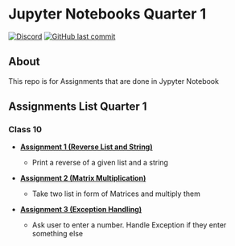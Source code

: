 
# Jupyter Notebooks Quarter 1

[![Discord](https://img.shields.io/discord/987926559480512542?label=discord)](https://discord.gg/R2g75R52GX)
[![GitHub last commit](https://img.shields.io/github/last-commit/archangel4031/JupyterNotebooks?color=%23f54242)](https://github.com/archangel4031/JupyterNotebooks)

## About

This repo is for Assignments that are done in Jypyter Notebook

## Assignments List Quarter 1

### Class 10

-  **[Assignment 1 (Reverse List and String)](https://github.com/archangel4031/JupyterNotebooks/blob/master/Class10/Class10_Assignment1.ipynb)**
	- Print a reverse of a given list and a string

-  **[Assignment 2 (Matrix Multiplication)](https://github.com/archangel4031/JupyterNotebooks/blob/master/Class10/Class10_Assignment2.ipynb)**
	- Take two list in form of Matrices and multiply them

-  **[Assignment 3 (Exception Handling)](https://github.com/archangel4031/JupyterNotebooks/blob/master/Class10/Class10_Assignment3.ipynb)**
	- Ask user to enter a number. Handle Exception if they enter something else